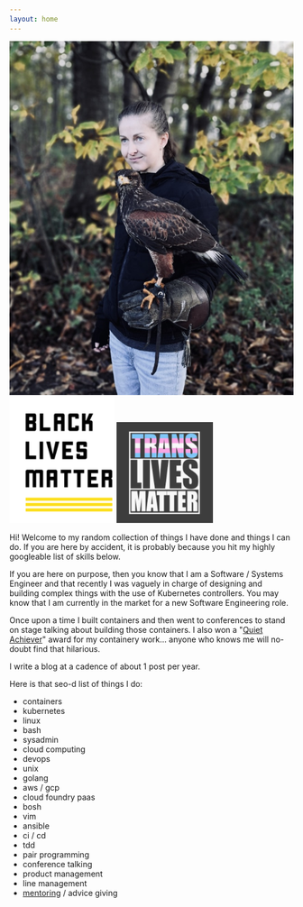 ```yaml
---
layout: home
---
```

<div class="home-div-right">
  <img class="avatar" src="/assets/images/me.jpg" title="totally baller headshot">
  <a href="https://blacklivesmatter.com/"><img class="ally" src="/assets/images/blm.png" title="I support the Black Lives Matter movement. Click here to find out how you can too."></a>
  <img class="ally" src="/assets/images/tlm.png" title="Trans women are women, trans men are men, and black trans women bear the brunt of the world's hate. I could not find a link for an offical support site, please let me know if there is one. In the absence of that I recommend watching Disclosure on Netflix.">
</div>

Hi! Welcome to my random collection of things I have done and things I can do. If you are here by accident, it is probably because you hit my
highly googleable list of skills below.

If you are here on purpose, then you know that I am a Software / Systems Engineer
and that recently I was vaguely in charge of designing and building complex things with the use of Kubernetes controllers.
You may know that I am currently in the market for a new Software Engineering role.

Once upon a time I built containers and then went to conferences to stand on stage
talking about building those containers.
I also won a "[Quiet Achiever](https://www.cloudfoundry.org/blog/and-the-community-award-recipients-are/)"
award for my containery work... anyone
who knows me will no-doubt find that hilarious.

I write a blog at a cadence of about 1 post per year.

Here is that seo-d list of things I do:
- containers
- kubernetes
- linux
- bash
- sysadmin
- cloud computing
- devops
- unix
- golang
- aws / gcp
- cloud foundry paas
- bosh
- vim
- ansible
- ci / cd
- tdd
- pair programming
- conference talking
- product management
- line management
- [mentoring](/resources) / advice giving


